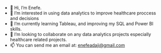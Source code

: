 - 👋 Hi, I’m Enefe. 
- 👀 I’m interested in using data analytics to improve healthcare proccess and decisions
- 🌱 I’m currently learning Tableau, and improving my SQL and Power BI skills. 
- 💞️ I’m looking to collaborate on any data analytics projects especially healthcare related projects. 
- 📫 You can send me an email at: enefeadaji@gmail.com

<!---
EnefeAdaji/EnefeAdaji is a ✨ special ✨ repository because its `README.md` (this file) appears on your GitHub profile.
You can click the Preview link to take a look at your changes.
--->
